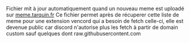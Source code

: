Fichier mit à jour automatiquement quand un nouveau meme est uploadé sur [meme.tarquin.fr](https://meme.tarquin.fr)
Ce fichier permet après de récuperer cette liste de meme pour une extension vencord qui a besoin de fetch celle-ci, elle est devenue public car discord n'autorise plus les fetch à partir de domain custom sauf quelques dont raw.githubusercontent.com
